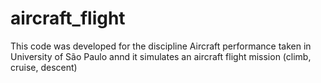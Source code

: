 # aircraft_flight
This code was developed for the discipline Aircraft performance taken in University of São Paulo annd it simulates an aircraft flight mission (climb, cruise, descent)
